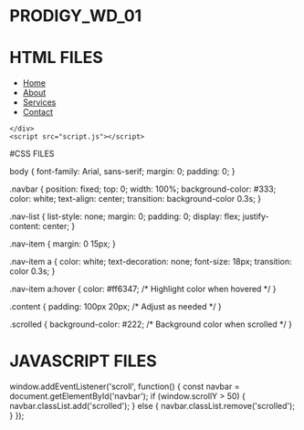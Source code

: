 # PRODIGY_WD_01
# HTML FILES

<!DOCTYPE html>
<html lang="en">
<head>
    <meta charset="UTF-8">
    <meta name="viewport" content="width=device-width, initial-scale=1.0">
    <title>Interactive Navigation Menu</title>
    <link rel="stylesheet" href="styles.css">
</head>
<body>
    <nav class="navbar" id="navbar">
        <ul class="nav-list">
            <li class="nav-item"><a href="#home">Home</a></li>
            <li class="nav-item"><a href="#about">About</a></li>
            <li class="nav-item"><a href="#services">Services</a></li>
            <li class="nav-item"><a href="#contact">Contact</a></li>
        </ul>
    </nav>
    <div class="content">
      
    </div>
    <script src="script.js"></script>
</body>
</html>

#CSS FILES

body {
    font-family: Arial, sans-serif;
    margin: 0;
    padding: 0;
}

.navbar {
    position: fixed;
    top: 0;
    width: 100%;
    background-color: #333;
    color: white;
    text-align: center;
    transition: background-color 0.3s;
}

.nav-list {
    list-style: none;
    margin: 0;
    padding: 0;
    display: flex;
    justify-content: center;
}

.nav-item {
    margin: 0 15px;
}

.nav-item a {
    color: white;
    text-decoration: none;
    font-size: 18px;
    transition: color 0.3s;
}

.nav-item a:hover {
    color: #ff6347; /* Highlight color when hovered */
}

.content {
    padding: 100px 20px; /* Adjust as needed */
}

.scrolled {
    background-color: #222; /* Background color when scrolled */
}

# JAVASCRIPT FILES

window.addEventListener('scroll', function() {
    const navbar = document.getElementById('navbar');
    if (window.scrollY > 50) {
        navbar.classList.add('scrolled');
    } else {
        navbar.classList.remove('scrolled');
    }
});




  
